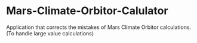 # Mars-Climate-Orbitor-Calulator
Application that corrects the mistakes of Mars Climate Orbitor calculations. (To handle large value calculations)
